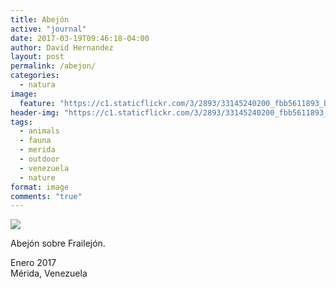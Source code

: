 ```yaml
---
title: Abejón
active: "journal"
date: 2017-03-19T09:46:18-04:00
author: David Hernandez
layout: post
permalink: /abejon/
categories:
  - natura
image:
  feature: "https://c1.staticflickr.com/3/2893/33145240200_fbb5611893_b.jpg" 
header-img: "https://c1.staticflickr.com/3/2893/33145240200_fbb5611893_b.jpg"
tags:
  - animals
  - fauna
  - merida
  - outdoor
  - venezuela
  - nature
format: image
comments: "true"
---
```

<a href="https://c1.staticflickr.com/3/2893/33145240200_fbb5611893_b.jpg" class="popup"  title="Abejón sobre Frailejón" data-caption="© 2017 by David Hernández"><img src="https://c1.staticflickr.com/3/2893/33145240200_fbb5611893_b.jpg"></a>

Abejón sobre Frailejón.

Enero 2017<br>
Mérida, Venezuela

